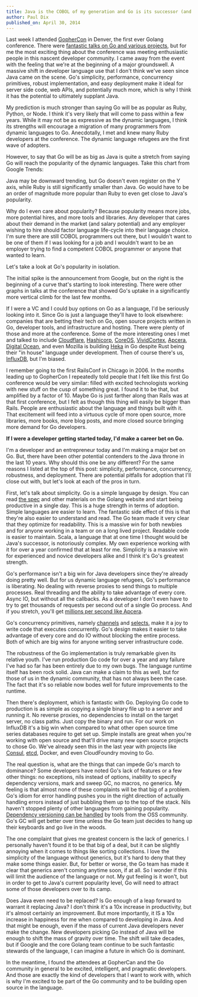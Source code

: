 ```yaml
---
title: Java is the COBOL of my generation and Go is its successor (and other reflections after GopherCon)
author: Paul Dix
published_on: April 30, 2014
---
```


Last week I attended [GopherCon](http://www.gophercon.com/) in Denver, the first ever Golang conference. There were [fantastic talks on Go and various projects](https://github.com/gophercon/2014-talks), but for me the most exciting thing about the conference was meeting enthusiastic people in this nascent developer community. I came away from the event with the feeling that we're at the beginning of a major groundswell. A massive shift in developer language use that I don't think we've seen since Java came on the scene. Go's simplicity, performance, concurrency primitives, robust implementation, and easy deployment make it ideal for server side code, web APIs, and potentially much more, which is why I think it has the potential to ultimately supplant Java.

My prediction is much stronger than saying Go will be as popular as Ruby, Python, or Node. I think it's very likely that will come to pass within a few years. While it may not be as expressive as the dynamic languages, I think its strengths will encourage a migration of many programmers from dynamic languages to Go. Anecdotally, I met and knew many Ruby developers at the conference. The dynamic language refugees are the first wave of adopters.

However, to say that Go will be as big as Java is quite a stretch from saying Go will reach the popularity of the dynamic languages. Take this chart from Google Trends:

<script type="text/javascript" src="//www.google.com/trends/embed.js?hl=en-US&q=/m/09gbxjr,+java,+ruby&cmpt=q&content=1&cid=TIMESERIES_GRAPH_0&export=5&w=575&h=300"></script>

Java may be downward trending, but Go doesn't even register on the Y axis, while Ruby is still significantly smaller than Java. Go would have to be an order of magnitude more popular than Ruby to even get close to Java's popularity.

Why do I even care about popularity? Because popularity means more jobs, more potential hires, and more tools and libraries. Any developer that cares about their demand in the market (and salary potential) and any employer wishing to hire should factor language life-cycle into their language choice. I'm sure there are still COBOL programmers out there, but I wouldn't want to be one of them if I was looking for a job and I wouldn't want to be an employer trying to find a competent COBOL programmer or anyone that wanted to learn.

Let's take a look at Go's popularity in isolation.

<script type="text/javascript" src="//www.google.com/trends/embed.js?hl=en-US&q=/m/09gbxjr&cmpt=q&content=1&cid=TIMESERIES_GRAPH_0&export=5&w=575&h=300"></script>

The initial spike is the announcement from Google, but on the right is the beginning of a curve that's starting to look interesting. There were other graphs in talks at the conference that showed Go's uptake in a significantly more vertical climb for the last few months.

If I were a VC and I could buy options on Go as a language, I'd be seriously looking into it. Since Go is just a language they'll have to look elsewhere: companies that are betting their tech on Go, open source projects written in Go, developer tools, and infrastructure and hosting. There were plenty of those and more at the conference. Some of the more interesting ones I met and talked to include [Cloudflare](http://blog.cloudflare.com/go-at-cloudflare), [Hashicorp](http://www.hashicorp.com/), [CoreOS](https://coreos.com/), [VividCortex](https://vividcortex.com/), [Apcera](http://www.apcera.com/), [Digital Ocean](http://digitalocean.com), and even Mozilla is building [Heka](https://github.com/mozilla-services/heka) in Go despite Rust being their "in house" language under development. Then of course there's us, [InfluxDB](http://influxdb.org), but I'm biased.

I remember going to the first RailsConf in Chicago in 2006. In the months leading up to GopherCon I repeatedly told people that I felt like this first Go conference would be very similar: filled with excited technologists working with new stuff on the cusp of something great. I found it to be that, but amplified by a factor of 10. Maybe Go is just farther along than Rails was at that first conference, but I felt as though this thing will easily be bigger than Rails. People are enthusiastic about the language and things built with it. That excitement will feed into a virtuous cycle of more open source, more libraries, more books, more blog posts, and more closed source bringing more demand for Go developers.

**If I were a developer getting started today, I'd make a career bet on Go.**

I'm a developer and an entrepreneur today and I'm making a major bet on Go. But, there have been other potential contenders to the Java throne in the last 10 years. Why should this one be any different? For the same reasons I listed at the top of this post: simplicity, performance, concurrency, robustness, and deployment. There are potential pitfalls for adoption that I'll close out with, but let's look at each of the pros in turn.

First, let's talk about simplicity. Go is a simple language by design. You can read [the spec](http://golang.org/ref/spec) and other materials on the Golang website and start being productive in a single day. This is a huge strength in terms of adoption. Simple languages are easier to learn. The fantastic side effect of this is that they're also easier to understand and read. The Go team made it very clear that they optimize for readability. This is a massive win for both newbies and for anyone working in a team or on a long lived project. Readable code is easier to maintain. Scala, a language that at one time I thought would be Java's successor, is notoriously complex. My own experience working with it for over a year confirmed that at least for me. Simplicity is a massive win for experienced and novice developers alike and I think it's Go's greatest strength.

Go's performance isn't a big win for Java developers since they're already doing pretty well. But for us dynamic language refugees, Go's performance is liberating. No dealing with reverse proxies to send things to multiple processes. Real threading and the ability to take advantage of every core. Async IO, but without all the callbacks. As a developer I don't even have to try to get thousands of requests per second out of a single Go process. And if you stretch, you'll get [millions per second like Apcera](https://cdn.rawgit.com/gophercon/2014-talks/master/derekcollison/HighPerformanceSystemsInGo.pdf).

Go's concurrency primitives, namely [channels](http://golang.org/ref/spec#Channel_types) and [selects](http://golang.org/ref/spec#Select_statements), make it a joy to write code that executes concurrently. Go's design makes it easier to take advantage of every core and do IO without blocking the entire process. Both of which are big wins for anyone writing server infrastructure code.

The robustness of the Go implementation is truly remarkable given its relative youth. I've run production Go code for over a year and any failure I've had so far has been entirely due to my own bugs. The language runtime itself has been rock solid. Java can make a claim to this as well, but for those of us in the dynamic community, that has not always been the case. The fact that it's so reliable now bodes well for future improvements to the runtime.

Then there's deployment, which is fantastic with Go. Deploying Go code to production is as simple as copying a single binary file up to a server and running it. No reverse proxies, no dependencies to install on the target server, no class paths. Just copy the binary and run. For our work on InfluxDB it's a big win when compared to what other open source time series databases require to get set up. Simple installs are great when you're working with open source and that'll drive many new open source projects to chose Go. We've already seen this in the last year with projects like [Consul](http://www.consul.io/), [etcd](https://github.com/coreos/etcd), Docker, and even CloudFoundry moving to Go.

The real question is, what are the things that can impede Go's march to dominance? Some developers have noted Go's lack of features or a few other things: no exceptions, nils instead of options, inability to specify dependency versions, mark and sweep GC, no macros, no generics. My feeling is that almost none of these complaints will be that big of a problem. Go's idiom for error handling pushes you in the right direction of actually handling errors instead of just bubbling them up to the top of the stack. Nils haven't stopped plenty of other languages from gaining popularity. [Dependency versioning can be handled](https://github.com/tools/godep) by tools from the OSS community. Go's GC will get better over time unless the Go team just decides to hang up their keyboards and go live in the woods.

The one complaint that gives me greatest concern is the lack of generics. I personally haven't found it to be that big of a deal, but it can be slightly annoying when it comes to things like sorting collections. I love the simplicity of the language without generics, but it's hard to deny that they make some things easier. But, for better or worse, the Go team has made it clear that generics aren't coming anytime soon, if at all. So I wonder if this will limit the audience of the language or not. My gut feeling is it won't, but in order to get to Java's current popularity level, Go will need to attract some of those developers over to its camp.

Does Java even need to be replaced? Is Go enough of a leap forward to warrant it replacing Java? I don't think it's a 10x increase in productivity, but it's almost certainly an improvement. But more importantly, it IS a 10x increase in happiness for me when compared to developing in Java. And that might be enough, even if the mass of current Java developers never make the change. New developers picking Go instead of Java will be enough to shift the mass of gravity over time. The shift will take decades, but if Google and the core Golang team continue to be such fantastic stewards of the language, I can imagine a future in which Go is dominant.

In the meantime, I found the attendees at GopherCan and the Go community in general to be excited, intelligent, and pragmatic developers. And those are exactly the kind of developers that I want to work with, which is why I'm excited to be part of the Go community and to be building open source in the language.